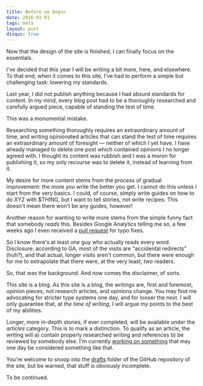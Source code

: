 ```yaml
---
title: Before we begin
date: 2016-01-01
tags: meta
layout: post
disqus: true
---
```


Now that the design of the site is finished, I can finally focus on the essentials.

I've decided that this year I will be writing a bit more, here, and elsewhere. To that end, when it
comes to this site, I've had to perform a simple but challenging task: lowering my standards. 

Last year, I did not publish anything because I had absurd standards for content. In my mind, every
blog post had to be a thoroughly researched and carefully argued piece, capable of standing the test
of time.

This was a monumental mistake.<!--break-->

Researching something thoroughly requires an extraordinary amount of time, and writing opinionated
articles that can stand the test of time requires an extraordinary amount of foresight &mdash; neither
of which I yet have. I have already managed to delete one post which contained opinions I no longer
agreed with. I thought its content was rubbish and I was a moron for publishing it, so my only
recourse was to delete it, instead of learning from it.

My desire for more content stems from the process of gradual improvement: the more you write the
better you get. I cannot do this unless I start from the very basics. I could, of course, simply
write guides on how to do XYZ with $THING, but I want to tell stories, not write recipes. This
doesn't mean there won't be any guides, however!

Another reason for wanting to write more stems from the simple funny fact that somebody *reads*
this. Besides Google Analytics telling me so, a few weeks ago I even received a
[pull request](https://github.com/ane/ane.github.io/pull/1) for typo fixes.

So I know there's at least *one* guy who actually reads every word. Disclosure: according to GA,
most of the visits are "accidental redirects" (huh?), and that actual, longer visits aren't common,
but there were enough for me to extrapolate that there were, at the very least, *two* readers.

So, that was the background. And now comes the disclaimer, of sorts.

This site is a blog. As this site is a blog, the writings are, first and foremost, opinion pieces,
not research articles, and opinions change. You may find me advocating for stricter type systems one
day, and for looser the next. I will only guarantee that, at *the time of writing*, I will argue my
points to the best of my abilities.

Longer, more in-depth stories, if ever completed, will be available under the *articles* category. This
is to mark a distinction. To qualify as an article, the writing will a) contain properly researched
writing and references b) be reviewed by somebody else. I'm currently
[working on something](http://ane.iki.fi/ebi) that may one day be considered something like that.

You're welcome to snoop into the [drafts](https://github.com/ane/ane.github.io/tree/master/_drafts)
folder of the GitHub repository of the site, but be warned, that stuff is obviously incomplete.

To be continued.
